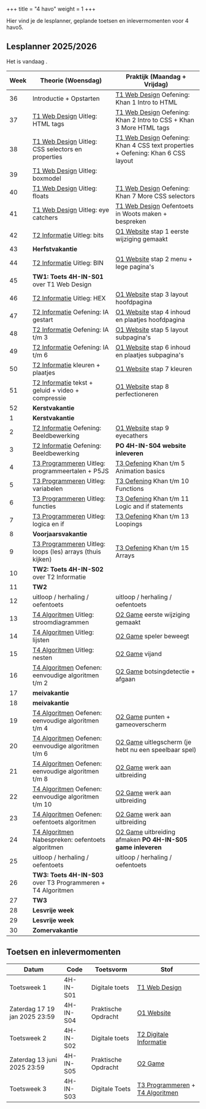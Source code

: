 +++
title = "4 havo"
weight = 1
+++

Hier vind je de lesplanner, geplande toetsen en inlevermomenten voor 4 havo5.

<!--more-->

## Lesplanner 2025/2026

<!-- 
Tip voor het maken van nieuwe lesplanners:
Maak een bronbestand in Excel
Knip en plak de juiste kolommen naar een editor
Vervang tab door | (kan in texteditor maar ook in Word: knip en plak een tab in het zoeken veld en type | in vervangen veld)
Knip en plak het resultaat hieronder
-->

<!-- Zet de huidige datum en weeknummer op de pagina -->
Het is vandaag <span id="vandaag"></span>.
<script type="text/javascript" src="https://cdn.jsdelivr.net/npm/luxon@3.0.1/build/global/luxon.min.js"></script>
<script>
/* source: https://stackoverflow.com/questions/6117814/get-week-of-year-in-javascript-like-in-php */
function getWeekNumber(d) {
    // Copy date so don't modify original
    d = new Date(Date.UTC(d.getFullYear(), d.getMonth(), d.getDate()));
    // Set to nearest Thursday: current date + 4 - current day number
    // Make Sunday's day number 7
    d.setUTCDate(d.getUTCDate() + 4 - (d.getUTCDay()||7));
    // Get first day of year
    var yearStart = new Date(Date.UTC(d.getUTCFullYear(),0,1));
    // Calculate full weeks to nearest Thursday
    var weekNo = Math.ceil(( ( (d - yearStart) / 86400000) + 1)/7);
    // Return array of year and week number
    return [weekNo];
}
const days =["zondag", "maandag", "dinsdag", "woensdag", "donderdag", "vrijdag", "zaterdag"];
const months =["januari","februari","maart","april","mei","juni","juli","augustus","september","oktober","november","december"]
const date = new Date();
document.getElementById("vandaag").innerHTML = `${days[date.getDay()]} ${date.getDate()} ${months[date.getMonth()]} ${date.getFullYear()}, week ${getWeekNumber(date)}`;
console.log("done");
</script>

Week|Theorie (Woensdag)|Praktijk (Maandag + Vrijdag)
--|--|--
36|Introductie + Opstarten|[T1 Web Design](/theorie/webdesign/) Oefening: Khan 1 Intro to HTML
37|[T1 Web Design](/theorie/webdesign/) Uitleg: HTML tags|[T1 Web Design](/theorie/webdesign/) Oefening: Khan 2 Intro to CSS + Khan 3 More HTML tags
38|[T1 Web Design](/theorie/webdesign/) Uitleg: CSS selectors en properties|[T1 Web Design](/theorie/webdesign/) Oefening: Khan 4 CSS text properties + Oefening: Khan 6 CSS layout
39|[T1 Web Design](/theorie/webdesign/) Uitleg: boxmodel|
40|[T1 Web Design](/theorie/webdesign/) Uitleg: floats|[T1 Web Design](/theorie/webdesign/) Oefening: Khan 7 More CSS selectors
41|[T1 Web Design](/theorie/webdesign/) Uitleg: eye catchers|[T1 Web Design](/theorie/webdesign/) Oefentoets in Woots maken + bespreken
42|[T2 Informatie](/theorie/informatie/) Uitleg: bits|[O1 Website](/opdrachten/website/) stap 1 eerste wijziging gemaakt
43|**Herfstvakantie**|
44|[T2 Informatie](/theorie/informatie/) Uitleg: BIN|[O1 Website](/opdrachten/website/) stap 2 menu + lege pagina's
45|**TW1: Toets 4H-IN-S01** over T1 Web Design|
46|[T2 Informatie](/theorie/informatie/) Uitleg: HEX|[O1 Website](/opdrachten/website/) stap 3 layout hoofdpagina
47|[T2 Informatie](/theorie/informatie/) Oefening: IA gestart|[O1 Website](/opdrachten/website/) stap 4 inhoud en plaatjes hoofdpagina
48|[T2 Informatie](/theorie/informatie/) Oefening: IA t/m 3|[O1 Website](/opdrachten/website/) stap 5 layout subpagina's
49|[T2 Informatie](/theorie/informatie/) Oefening: IA t/m 6|[O1 Website](/opdrachten/website/) stap 6 inhoud en plaatjes subpagina's
50|[T2 Informatie](/theorie/informatie/) kleuren + plaatjes| [O1 Website](/opdrachten/website/) stap 7 kleuren
51|[T2 Informatie](/theorie/informatie/) tekst + geluid + video + compressie| [O1 Website](/opdrachten/website/) stap 8 perfectioneren
52|**Kerstvakantie**|
1|**Kerstvakantie**|
2|[T2 Informatie](/theorie/informatie/) Oefening: Beeldbewerking|[O1 Website](/opdrachten/website/) stap 9 eyecathers
3|[T2 Informatie](/theorie/informatie/) Oefening: Beeldbewerking|**PO 4H-IN-S04 website inleveren**
4|[T3 Programmeren](/theorie/programmeren/) Uitleg: programmeertalen + P5JS|[T3 Oefening](/theorie/programmeren/) Khan t/m 5 Animation basics
5|[T3 Programmeren](/theorie/programmeren/) Uitleg: variabelen|[T3 Oefening](/theorie/programmeren/) Khan t/m 10 Functions
6|[T3 Programmeren](/theorie/programmeren/) Uitleg: functies|[T3 Oefening](/theorie/programmeren/) Khan t/m 11 Logic and if statements
7|[T3 Programmeren](/theorie/programmeren/) Uitleg: logica en if|[T3 Oefening](/theorie/programmeren/) Khan t/m 13 Loopings
8|**Voorjaarsvakantie**|
9|[T3 Programmeren](/theorie/programmeren/) Uitleg: loops (les) arrays (thuis kijken)|[T3 Oefening](/theorie/programmeren/) Khan t/m 15 Arrays
10|**TW2: Toets 4H-IN-S02** over T2 Informatie|
11|**TW2**|
12|uitloop / herhaling / oefentoets|uitloop / herhaling / oefentoets
13|[T4 Algoritmen](/theorie/algoritmen/) Uitleg: stroomdiagrammen|[O2 Game](/opdrachten/game/) eerste wijziging gemaakt
14|[T4 Algoritmen](/theorie/algoritmen/) Uitleg: lijsten|[O2 Game](/opdrachten/game/) speler beweegt
15|[T4 Algoritmen](/theorie/algoritmen/) Uitleg: nesten|[O2 Game](/opdrachten/game/) vijand
16|[T4 Algoritmen](/theorie/algoritmen/) Oefenen: eenvoudige algoritmen t/m 2|[O2 Game](/opdrachten/game/) botsingdetectie + afgaan
17|**meivakantie**|
18|**meivakantie**|
19|[T4 Algoritmen](/theorie/algoritmen/) Oefenen: eenvoudige algoritmen t/m 4|[O2 Game](/opdrachten/game/) punten + gameoverscherm
20|[T4 Algoritmen](/theorie/algoritmen/) Oefenen: eenvoudige algoritmen t/m 6|[O2 Game](/opdrachten/game/) uitlegscherm (je hebt nu een speelbaar spel)
21|[T4 Algoritmen](/theorie/algoritmen/) Oefenen: eenvoudige algoritmen t/m 8|[O2 Game](/opdrachten/game/) werk aan uitbreiding
22|[T4 Algoritmen](/theorie/algoritmen/) Oefenen: eenvoudige algoritmen t/m 10|[O2 Game](/opdrachten/game/) werk aan uitbreiding
23|[T4 Algoritmen](/theorie/algoritmen/) Oefenen: oefentoets algoritmen|[O2 Game](/opdrachten/game/) werk aan uitbreiding
24|[T4 Algoritmen](/theorie/algoritmen/) Nabespreken: oefentoets algoritmen| [O2 Game](/opdrachten/game/) uitbreiding afmaken **PO 4H-IN-S05 game inleveren**
25|uitloop / herhaling / oefentoets|uitloop / herhaling / oefentoets
26|**TW3: Toets 4H-IN-S03** over T3 Programmeren + T4 Algoritmen|
27|**TW3**|
28|**Lesvrije week**|
29|**Lesvrije week**|
30|**Zomervakantie**|


## Toetsen en inlevermomenten

Datum        | Code     | Toetsvorm      | Stof
-------------|----------|----------------|-----
 Toetsweek 1 |4H-IN-S01 | Digitale toets | [T1 Web Design](/theorie/webdesign/#leerdoelen)
 Zaterdag 17 19 jan 2025 23:59|4H-IN-S04 | Praktische Opdracht | [O1 Website](/opdrachten/website/)
 Toetsweek 2 |4H-IN-S02 | Digitale toets | [T2 Digitale Informatie](/theorie/informatie/#leerdoelen) 
 Zaterdag 13 juni 2025 23:59|4H-IN-S05 | Praktische Opdracht | [O2 Game](/opdrachten/game/)
 Toetsweek 3 |4H-IN-S03 | Digitale Toets | [T3 Programmeren](/theorie/programmeren/#leerdoelen) + [T4 Algoritmen](/theorie/algoritmen/#leerdoelen)  
